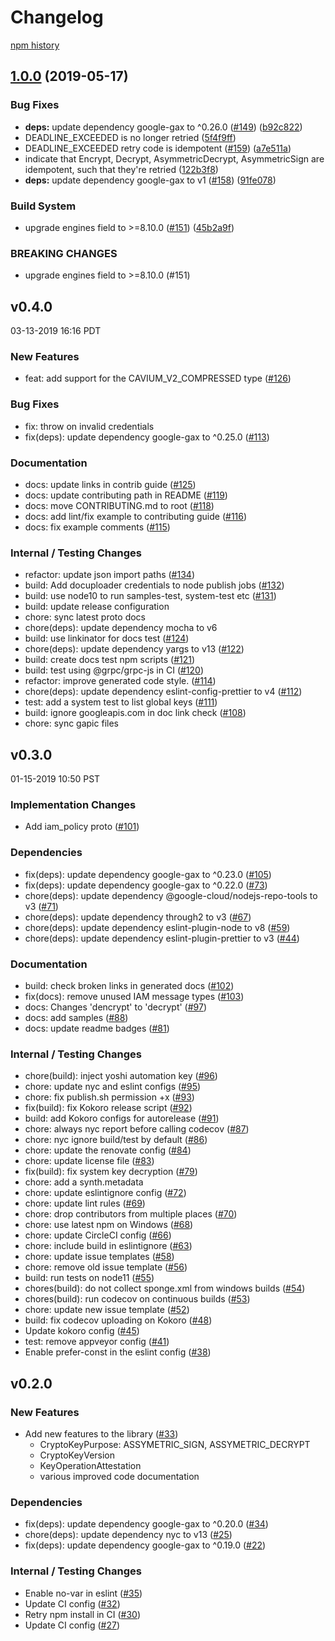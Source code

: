# Changelog

[npm history][1]

[1]: https://www.npmjs.com/package/@google-cloud/kms?activeTab=versions

## [1.0.0](https://www.github.com/googleapis/nodejs-kms/compare/v0.4.0...v1.0.0) (2019-05-17)


### Bug Fixes

* **deps:** update dependency google-gax to ^0.26.0 ([#149](https://www.github.com/googleapis/nodejs-kms/issues/149)) ([b92c822](https://www.github.com/googleapis/nodejs-kms/commit/b92c822))
* DEADLINE_EXCEEDED is no longer retried ([5f4f9ff](https://www.github.com/googleapis/nodejs-kms/commit/5f4f9ff))
* DEADLINE_EXCEEDED retry code is idempotent ([#159](https://www.github.com/googleapis/nodejs-kms/issues/159)) ([a7e511a](https://www.github.com/googleapis/nodejs-kms/commit/a7e511a))
* indicate that Encrypt, Decrypt, AsymmetricDecrypt, AsymmetricSign are idempotent, such that they're retried ([122b3f8](https://www.github.com/googleapis/nodejs-kms/commit/122b3f8))
* **deps:** update dependency google-gax to v1 ([#158](https://www.github.com/googleapis/nodejs-kms/issues/158)) ([91fe078](https://www.github.com/googleapis/nodejs-kms/commit/91fe078))


### Build System

* upgrade engines field to >=8.10.0 ([#151](https://www.github.com/googleapis/nodejs-kms/issues/151)) ([45b2a9f](https://www.github.com/googleapis/nodejs-kms/commit/45b2a9f))


### BREAKING CHANGES

* upgrade engines field to >=8.10.0 (#151)

## v0.4.0

03-13-2019 16:16 PDT

### New Features
- feat: add support for the CAVIUM_V2_COMPRESSED type ([#126](https://github.com/googleapis/nodejs-kms/pull/126))

### Bug Fixes
- fix: throw on invalid credentials
- fix(deps): update dependency google-gax to ^0.25.0 ([#113](https://github.com/googleapis/nodejs-kms/pull/113))

### Documentation
- docs: update links in contrib guide ([#125](https://github.com/googleapis/nodejs-kms/pull/125))
- docs: update contributing path in README ([#119](https://github.com/googleapis/nodejs-kms/pull/119))
- docs: move CONTRIBUTING.md to root ([#118](https://github.com/googleapis/nodejs-kms/pull/118))
- docs: add lint/fix example to contributing guide ([#116](https://github.com/googleapis/nodejs-kms/pull/116))
- docs: fix example comments ([#115](https://github.com/googleapis/nodejs-kms/pull/115))

### Internal / Testing Changes
- refactor: update json import paths ([#134](https://github.com/googleapis/nodejs-kms/pull/134))
- build: Add docuploader credentials to node publish jobs ([#132](https://github.com/googleapis/nodejs-kms/pull/132))
- build: use node10 to run samples-test, system-test etc ([#131](https://github.com/googleapis/nodejs-kms/pull/131))
- build: update release configuration
- chore: sync latest proto docs
- chore(deps): update dependency mocha to v6
- build: use linkinator for docs test ([#124](https://github.com/googleapis/nodejs-kms/pull/124))
- chore(deps): update dependency yargs to v13 ([#122](https://github.com/googleapis/nodejs-kms/pull/122))
- build: create docs test npm scripts ([#121](https://github.com/googleapis/nodejs-kms/pull/121))
- build: test using @grpc/grpc-js in CI ([#120](https://github.com/googleapis/nodejs-kms/pull/120))
- refactor: improve generated code style. ([#114](https://github.com/googleapis/nodejs-kms/pull/114))
- chore(deps): update dependency eslint-config-prettier to v4 ([#112](https://github.com/googleapis/nodejs-kms/pull/112))
- test: add a system test to list global keys ([#111](https://github.com/googleapis/nodejs-kms/pull/111))
- build: ignore googleapis.com in doc link check ([#108](https://github.com/googleapis/nodejs-kms/pull/108))
- chore: sync gapic files

## v0.3.0

01-15-2019 10:50 PST

### Implementation Changes
- Add iam_policy proto ([#101](https://github.com/googleapis/nodejs-kms/pull/101))

### Dependencies
- fix(deps): update dependency google-gax to ^0.23.0 ([#105](https://github.com/googleapis/nodejs-kms/pull/105))
- fix(deps): update dependency google-gax to ^0.22.0 ([#73](https://github.com/googleapis/nodejs-kms/pull/73))
- chore(deps): update dependency @google-cloud/nodejs-repo-tools to v3 ([#71](https://github.com/googleapis/nodejs-kms/pull/71))
- chore(deps): update dependency through2 to v3 ([#67](https://github.com/googleapis/nodejs-kms/pull/67))
- chore(deps): update dependency eslint-plugin-node to v8 ([#59](https://github.com/googleapis/nodejs-kms/pull/59))
- chore(deps): update dependency eslint-plugin-prettier to v3 ([#44](https://github.com/googleapis/nodejs-kms/pull/44))

### Documentation
- build: check broken links in generated docs ([#102](https://github.com/googleapis/nodejs-kms/pull/102))
- fix(docs): remove unused IAM message types ([#103](https://github.com/googleapis/nodejs-kms/pull/103))
- docs: Changes 'dencrypt' to 'decrypt' ([#97](https://github.com/googleapis/nodejs-kms/pull/97))
- docs: add samples ([#88](https://github.com/googleapis/nodejs-kms/pull/88))
- docs: update readme badges ([#81](https://github.com/googleapis/nodejs-kms/pull/81))

### Internal / Testing Changes
- chore(build): inject yoshi automation key ([#96](https://github.com/googleapis/nodejs-kms/pull/96))
- chore: update nyc and eslint configs ([#95](https://github.com/googleapis/nodejs-kms/pull/95))
- chore: fix publish.sh permission +x ([#93](https://github.com/googleapis/nodejs-kms/pull/93))
- fix(build): fix Kokoro release script ([#92](https://github.com/googleapis/nodejs-kms/pull/92))
- build: add Kokoro configs for autorelease ([#91](https://github.com/googleapis/nodejs-kms/pull/91))
- chore: always nyc report before calling codecov ([#87](https://github.com/googleapis/nodejs-kms/pull/87))
- chore: nyc ignore build/test by default ([#86](https://github.com/googleapis/nodejs-kms/pull/86))
- chore: update the renovate config ([#84](https://github.com/googleapis/nodejs-kms/pull/84))
- chore: update license file ([#83](https://github.com/googleapis/nodejs-kms/pull/83))
- fix(build): fix system key decryption ([#79](https://github.com/googleapis/nodejs-kms/pull/79))
- chore: add a synth.metadata
- chore: update eslintignore config ([#72](https://github.com/googleapis/nodejs-kms/pull/72))
- chore: update lint rules ([#69](https://github.com/googleapis/nodejs-kms/pull/69))
- chore: drop contributors from multiple places ([#70](https://github.com/googleapis/nodejs-kms/pull/70))
- chore: use latest npm on Windows ([#68](https://github.com/googleapis/nodejs-kms/pull/68))
- chore: update CircleCI config ([#66](https://github.com/googleapis/nodejs-kms/pull/66))
- chore: include build in eslintignore ([#63](https://github.com/googleapis/nodejs-kms/pull/63))
- chore: update issue templates ([#58](https://github.com/googleapis/nodejs-kms/pull/58))
- chore: remove old issue template ([#56](https://github.com/googleapis/nodejs-kms/pull/56))
- build: run tests on node11 ([#55](https://github.com/googleapis/nodejs-kms/pull/55))
- chores(build): do not collect sponge.xml from windows builds ([#54](https://github.com/googleapis/nodejs-kms/pull/54))
- chores(build): run codecov on continuous builds ([#53](https://github.com/googleapis/nodejs-kms/pull/53))
- chore: update new issue template ([#52](https://github.com/googleapis/nodejs-kms/pull/52))
- build: fix codecov uploading on Kokoro ([#48](https://github.com/googleapis/nodejs-kms/pull/48))
- Update kokoro config ([#45](https://github.com/googleapis/nodejs-kms/pull/45))
- test: remove appveyor config ([#41](https://github.com/googleapis/nodejs-kms/pull/41))
- Enable prefer-const in the eslint config ([#38](https://github.com/googleapis/nodejs-kms/pull/38))

## v0.2.0

### New Features
- Add new features to the library ([#33](https://github.com/googleapis/nodejs-kms/pull/33))
  - CryptoKeyPurpose: ASSYMETRIC_SIGN, ASSYMETRIC_DECRYPT
  - CryptoKeyVersion
  - KeyOperationAttestation
  - various improved code documentation

### Dependencies
- fix(deps): update dependency google-gax to ^0.20.0 ([#34](https://github.com/googleapis/nodejs-kms/pull/34))
- chore(deps): update dependency nyc to v13 ([#25](https://github.com/googleapis/nodejs-kms/pull/25))
- fix(deps): update dependency google-gax to ^0.19.0 ([#22](https://github.com/googleapis/nodejs-kms/pull/22))

### Internal / Testing Changes
- Enable no-var in eslint ([#35](https://github.com/googleapis/nodejs-kms/pull/35))
- Update CI config ([#32](https://github.com/googleapis/nodejs-kms/pull/32))
- Retry npm install in CI ([#30](https://github.com/googleapis/nodejs-kms/pull/30))
- Update CI config ([#27](https://github.com/googleapis/nodejs-kms/pull/27))
